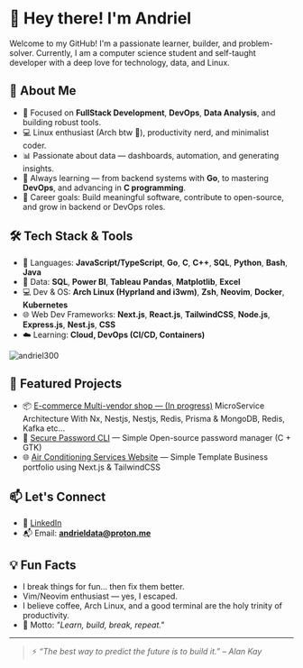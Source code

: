 # 👋 Hey there! I'm Andriel

Welcome to my GitHub! I'm a passionate learner, builder, and problem-solver. Currently, I am a computer science student and self-taught developer with a deep love for technology, data, and Linux.

## 🚀 About Me

- 🎯 Focused on **FullStack Development**, **DevOps**, **Data Analysis**, and building robust tools.
- 💻 Linux enthusiast (Arch btw 🚀), productivity nerd, and minimalist coder.
- 📊 Passionate about data — dashboards, automation, and generating insights.
- 🌱 Always learning — from backend systems with **Go**, to mastering **DevOps**, and advancing in **C programming**.
- 🎯 Career goals: Build meaningful software, contribute to open-source, and grow in backend or DevOps roles.

## 🛠️ Tech Stack & Tools

- 🔧 Languages: **JavaScript/TypeScript**, **Go**, **C**, **C++**, **SQL**, **Python**, **Bash**, **Java**
- 🧠 Data: **SQL**, **Power BI**, **Tableau** **Pandas**, **Matplotlib**, **Excel**
- 💻 Dev & OS: **Arch Linux (Hyprland and i3wm)**, **Zsh**, **Neovim**, **Docker**, **Kubernetes**
- 🌐 Web Dev Frameworks: **Next.js**, **React.js**, **TailwindCSS**, **Node.js**, **Express.js**, **Nest.js**, **CSS**
- ☁️ Learning: **Cloud, DevOps (CI/CD, Containers)**
<p><img align="center" src="https://github-readme-stats.vercel.app/api/top-langs?username=andriel300&show_icons=true&locale=en&layout=compact" alt="andriel300" /></p>

## 🌟 Featured Projects

- 📦 [E-commerce Multi-vendor shop — (In progress)](https://github.com/andriel300/tec-shop) MicroService Architecture With Nx, Nestjs, Nestjs, Redis, Prisma & MongoDB, Redis, Kafka etc...
- 🔐 [Secure Password CLI](https://github.com/andriel300/secure-password-cli) — Simple Open-source password manager (C + GTK)
- 🌐 [Air Conditioning Services Website](https://github.com/andriel300/refrigeracao-website) — Simple Template Business portfolio using Next.js & TailwindCSS

## 📫 Let's Connect

- 💼 [LinkedIn](https://www.linkedin.com/in/andrieljose/)
- 📬 Email: **andrieldata@proton.me**

## 💡 Fun Facts

- I break things for fun... then fix them better.
- Vim/Neovim enthusiast — yes, I escaped.
- I believe coffee, Arch Linux, and a good terminal are the holy trinity of productivity.
- 🚀 Motto: *"Learn, build, break, repeat."*

---

> ⚡ *“The best way to predict the future is to build it.” – Alan Kay*
